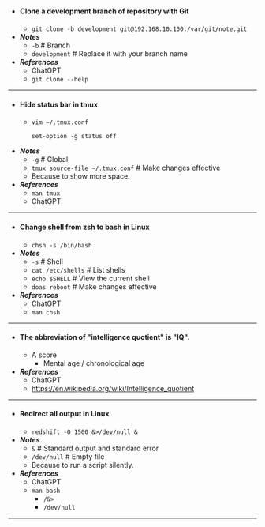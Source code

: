 - #### Clone a development branch of repository with Git
    - `git clone -b development git@192.168.10.100:/var/git/note.git`
- ***Notes***
    - `-b` # Branch
    - `development` # Replace it with your branch name
- ***References***
    - ChatGPT
    - `git clone --help`
- ---
- #### Hide status bar in tmux
    - `vim ~/.tmux.conf`
      ```
      set-option -g status off
      ```
- ***Notes***
    - `-g` # Global
    - `tmux source-file ~/.tmux.conf` # Make changes effective
    - Because to show more space.
- ***References***
    - `man tmux`
    - ChatGPT
- ---
- #### Change shell from zsh to bash in Linux
    - `chsh -s /bin/bash`
- ***Notes***
    - `-s` # Shell
    - `cat /etc/shells` # List shells
    - `echo $SHELL` # View the current shell
    - `doas reboot` # Make changes effective
- ***References***
    - ChatGPT
    - `man chsh`
- ---
- #### The abbreviation of "intelligence quotient" is "IQ".
    - A score
        - Mental age / chronological age
- ***References***
    - ChatGPT
    - https://en.wikipedia.org/wiki/Intelligence_quotient
- ---
- #### Redirect all output in Linux
    - `redshift -O 1500 &>/dev/null &`
- ***Notes***
    - `&` # Standard output and standard error
    - `/dev/null` # Empty file
    - Because to run a script silently.
- ***References***
    - ChatGPT
    - `man bash`
        - `/&>`
        - `/dev/null`
- ---
